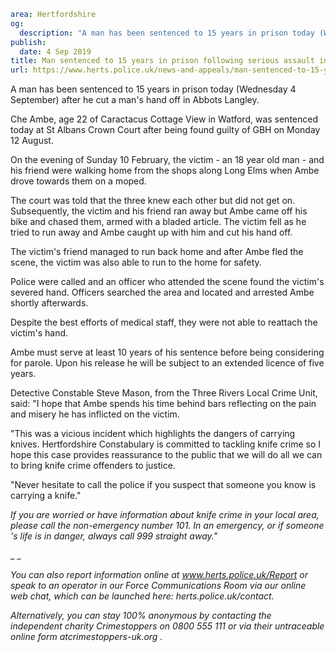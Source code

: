 ```yaml
area: Hertfordshire
og:
  description: "A man has been sentenced to 15 years in prison today (Wednesday 4 September) after he cut a man\u2019s hand off in Abbots Langley."
publish:
  date: 4 Sep 2019
title: Man sentenced to 15 years in prison following serious assault in Abbots Langley
url: https://www.herts.police.uk/news-and-appeals/man-sentenced-to-15-years-in-prison-following-serious-assault-in-abbots-langley-0718
```

A man has been sentenced to 15 years in prison today (Wednesday 4 September) after he cut a man's hand off in Abbots Langley.

Che Ambe, age 22 of Caractacus Cottage View in Watford, was sentenced today at St Albans Crown Court after being found guilty of GBH on Monday 12 August.

On the evening of Sunday 10 February, the victim - an 18 year old man - and his friend were walking home from the shops along Long Elms when Ambe drove towards them on a moped.

The court was told that the three knew each other but did not get on. Subsequently, the victim and his friend ran away but Ambe came off his bike and chased them, armed with a bladed article. The victim fell as he tried to run away and Ambe caught up with him and cut his hand off.

The victim's friend managed to run back home and after Ambe fled the scene, the victim was also able to run to the home for safety.

Police were called and an officer who attended the scene found the victim's severed hand. Officers searched the area and located and arrested Ambe shortly afterwards.

Despite the best efforts of medical staff, they were not able to reattach the victim's hand.

Ambe must serve at least 10 years of his sentence before being considering for parole. Upon his release he will be subject to an extended licence of five years.

Detective Constable Steve Mason, from the Three Rivers Local Crime Unit, said: "I hope that Ambe spends his time behind bars reflecting on the pain and misery he has inflicted on the victim.

"This was a vicious incident which highlights the dangers of carrying knives. Hertfordshire Constabulary is committed to tackling knife crime so I hope this case provides reassurance to the public that we will do all we can to bring knife crime offenders to justice.

"Never hesitate to call the police if you suspect that someone you know is carrying a knife."

_If you are worried or have information about knife crime in your local area, please call the non-emergency number 101. In an emergency, or if someone 's life is in danger, always call 999 straight away."_

_ _

_You can also report information online at www.herts.police.uk/Report or speak to an operator in our Force Communications Room via our online web chat, which can be launched here: herts.police.uk/contact._

_Alternatively, you can stay 100% anonymous by contacting the independent charity Crimestoppers on 0800 555 111 or via their untraceable online form atcrimestoppers-uk.org_ _._
